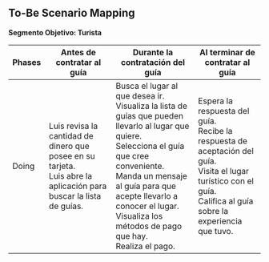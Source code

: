 ## To-Be Scenario Mapping

**Segmento Objetivo: Turista**

| Phases | Antes de contratar al guía | Durante la contratación del guía | Al terminar de contratar al guía |
|-----------|-----------------|----------------|-----------------|
| Doing |Luis revisa la cantidad de dinero que posee en su tarjeta. <br> Luis abre la aplicación para buscar la lista de guías. | Busca el lugar al que desea ir. <br> Visualiza la lista de guías que pueden llevarlo al lugar que quiere. <br> Selecciona el guía que cree conveniente. <br> Manda un mensaje al guía para que acepte llevarlo a conocer el lugar. <br> Visualiza los métodos de pago que hay. <br> Realiza el pago. | Espera la respuesta del guía. <br> Recibe la respuesta de aceptación del guía. <br> Visita el lugar turístico con el guía. <br> Califica al guía sobre la experiencia que tuvo.|


